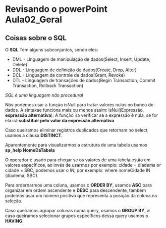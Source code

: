 # Revisando o powerPoint Aula02_Geral

## Coisas sobre o SQL

O **SQL** Tem alguns subconjuntos, sendo eles:
* DML - Linguagem de manipulação de dados(Select, Insert, Update, Delete)
* DDL - Linguagem de definição de dados(Create, Drop, Alter)
* DCL - Linguagem de controle de dados(Grant, Revoke)
* DTL - Linguagem de transações de dados(Begin Transaction, Commit Transaction, Rollback Transaction)

_SQL é uma linguagem não procedural_

Nós podemos usar a função isNull para tratar valores nulos no banco de dados.
A sintaxae funciona mais ou menos assim: isNull(Expressão, **expressão alternativa**).
A função ira verificar se a expressão é nula, se for ela irá **substituir pelo valor da expressão alternativa**

Caso queiramos eliminar registros duplicados que retornam no select, usamos a cláusa **DISTINCT**.

Aparentemente para visualizarmos a estrutura de uma tabela usamos **sp_help NomeDaTabela**

O operador é usado para chegar se os valores de uma tabela estão em valores específicos, ao invés de usarmos por exemplo: cidade = diadema or cidade = SBC, podemos usar o _IN_, por exemplo: where nomeCidade IN (diadema, SBC).

Para ordernarmos uma coluna, usamos o **ORDER BY**, usamos **ASC** para organizar em ordem ascendente e **DESC** para descendente, também podemos usar um número positivo que representa a posição da coluna na seleção.

Caso queiramos agrupar colunas numa query, usamos o **GROUP BY**, aí caso queiramos selecionar grupos específicos dessa query usamos o **HAVING**.